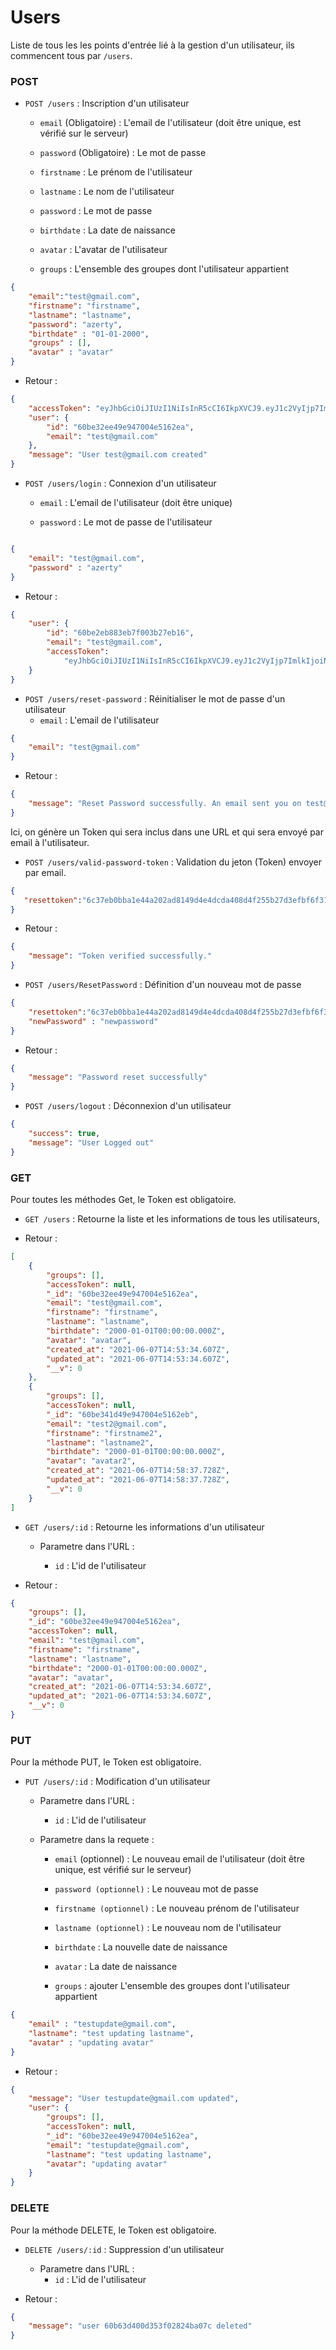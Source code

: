 
# Users


Liste de tous les les points d'entrée lié à la gestion d'un utilisateur, ils commencent tous par `/users`.


### POST

  
-  `POST /users` : Inscription d'un utilisateur

	-  `email` (Obligatoire) : L'email de l'utilisateur (doit être unique, est vérifié sur le serveur)

	-  `password` (Obligatoire) : Le mot de passe

	-  `firstname` : Le prénom de l'utilisateur

	- `lastname` : Le nom de l'utilisateur

	-  `password` : Le mot de passe

	-   `birthdate` : La date de naissance
 
	-   `avatar` : L'avatar de l'utilisateur

	-   `groups` : L'ensemble des groupes dont l'utilisateur appartient

```json
{
	"email":"test@gmail.com",
	"firstname": "firstname",
	"lastname": "lastname",
	"password": "azerty",
	"birthdate" : "01-01-2000",
	"groups" : [],
	"avatar" : "avatar"
}
```

- Retour :

```json
{
	"accessToken": "eyJhbGciOiJIUzI1NiIsInR5cCI6IkpXVCJ9.eyJ1c2VyIjp7ImlkIjoiNjBiZTMyZWU0OWU5NDcwMDRlNTE2MmVhIiwiZW1haWwiOiJ0ZXN0QGdtYWlsLmNvbSJ9LCJpYXQiOjE2MjMwNzc2MTQsImV4cCI6MTYyNTY2OTYxNH0.0VmXohbso442putb9P3KA1agb4NjM9zc_1CBzir5WLo",
	"user": {
		"id": "60be32ee49e947004e5162ea",
		"email": "test@gmail.com"
	},
	"message": "User test@gmail.com created"
}
```

-  `POST /users/login` : Connexion d'un utilisateur

	-  `email` : L'email de l'utilisateur (doit être unique)

	-  `password` : Le mot de passe de l'utilisateur

  

```json

{
	"email": "test@gmail.com",
	"password" : "azerty"
}

```

  

- Retour :

  

```json
{
	"user": {
		"id": "60be2eb883eb7f003b27eb16",
		"email": "test@gmail.com",
		"accessToken":    
			"eyJhbGciOiJIUzI1NiIsInR5cCI6IkpXVCJ9.eyJ1c2VyIjp7ImlkIjoiNjBiZTJlYjg4M2ViN2YwMDNiMjdlYjE2IiwiZW1haWwiOiJ0ZXN0QGdtYWlsLmNvbSJ9LCJpYXQiOjE2MjMwNzY1NzIsImV4cCI6MTYyNTY2ODU3Mn0.UD4ZJWAMsWGfaG-E_M1B60gWylMP-EaelUu-Vp2YCzM"
	}
}
```

 -  `POST /users/reset-password` : Réinitialiser le mot de passe d'un utilisateur 
	 - `email` : L'email de l'utilisateur 
```json
{
	"email": "test@gmail.com"
}
```
- Retour :
```json
{
    "message": "Reset Password successfully. An email sent you on test@gmail.com"
}
```
 Ici,  on  génère  un  Token  qui  sera  inclus  dans  une  URL  et  qui  sera  envoyé  par  email  à  l'utilisateur.

 -  `POST /users/valid-password-token` :  Validation du jeton (Token) envoyer par email.
```json
{
   "resettoken":"6c37eb0bba1e44a202ad8149d4e4dcda408d4f255b27d3efbf6f319b96d5e2a8"
}
```

- Retour :

```json
{
    "message": "Token verified successfully."
}
 ```
 
 -  `POST /users/ResetPassword` : Définition d'un nouveau mot de passe 

```json
{
    "resettoken":"6c37eb0bba1e44a202ad8149d4e4dcda408d4f255b27d3efbf6f319b96d5e2a8",
    "newPassword" : "newpassword"
}
 ```

- Retour :

```json
{
	"message": "Password reset successfully"
}
 ```
 - `POST /users/logout` : Déconnexion d'un utilisateur


```json
{
    "success": true,
    "message": "User Logged out"
}
 ```


### GET 
Pour toutes les méthodes Get, le Token est obligatoire.

-  `GET /users` : Retourne la liste et les informations de tous les utilisateurs, 

- Retour :
```json
[
    {
        "groups": [],
        "accessToken": null,
        "_id": "60be32ee49e947004e5162ea",
        "email": "test@gmail.com",
        "firstname": "firstname",
        "lastname": "lastname",
        "birthdate": "2000-01-01T00:00:00.000Z",
        "avatar": "avatar",
        "created_at": "2021-06-07T14:53:34.607Z",
        "updated_at": "2021-06-07T14:53:34.607Z",
        "__v": 0
    },
    {
        "groups": [],
        "accessToken": null,
        "_id": "60be341d49e947004e5162eb",
        "email": "test2@gmail.com",
        "firstname": "firstname2",
        "lastname": "lastname2",
        "birthdate": "2000-01-01T00:00:00.000Z",
        "avatar": "avatar2",
        "created_at": "2021-06-07T14:58:37.728Z",
        "updated_at": "2021-06-07T14:58:37.728Z",
        "__v": 0
    }
]
```

-  `GET /users/:id` : Retourne les informations d'un utilisateur

  

	- Parametre dans l'URL :

		-  `id` : L'id de l'utilisateur

  

- Retour :
```json
{
    "groups": [],
    "_id": "60be32ee49e947004e5162ea",
    "accessToken": null,
    "email": "test@gmail.com",
    "firstname": "firstname",
    "lastname": "lastname",
    "birthdate": "2000-01-01T00:00:00.000Z",
    "avatar": "avatar",
    "created_at": "2021-06-07T14:53:34.607Z",
    "updated_at": "2021-06-07T14:53:34.607Z",
    "__v": 0
}
```

### PUT
Pour  la méthode PUT, le Token est obligatoire. 

-  `PUT /users/:id` : Modification d'un utilisateur 

  
	- Parametre dans l'URL :
		-  `id` : L'id de l'utilisateur
		
	- Parametre dans la requete :
		- `email` (optionnel) : Le nouveau email de l'utilisateur (doit être unique, est vérifié sur le serveur)

		-  `password (optionnel)` : Le nouveau mot de passe

		-  `firstname (optionnel)` : Le nouveau prénom de l'utilisateur

		- `lastname (optionnel)` : Le nouveau nom de l'utilisateur

		-   `birthdate` : La nouvelle date de naissance
 
		-   `avatar` : La date de naissance
		
		-   `groups` : ajouter L'ensemble des groupes dont l'utilisateur appartient


```json
{
    "email" : "testupdate@gmail.com",
    "lastname": "test updating lastname",
    "avatar" : "updating avatar"
}
```

  

- Retour :

  

```json
{
    "message": "User testupdate@gmail.com updated",
    "user": {
        "groups": [],
        "accessToken": null,
        "_id": "60be32ee49e947004e5162ea",
        "email": "testupdate@gmail.com",
        "lastname": "test updating lastname",
        "avatar": "updating avatar"
    }
}
```

### DELETE
Pour la  méthode DELETE, le Token est obligatoire.

-  `DELETE /users/:id` : Suppression d'un utilisateur
	- Parametre dans l'URL :
		-  `id` : L'id de l'utilisateur
  

- Retour :

```json
{
	"message": "user 60b63d400d353f02824ba07c deleted"
}
```